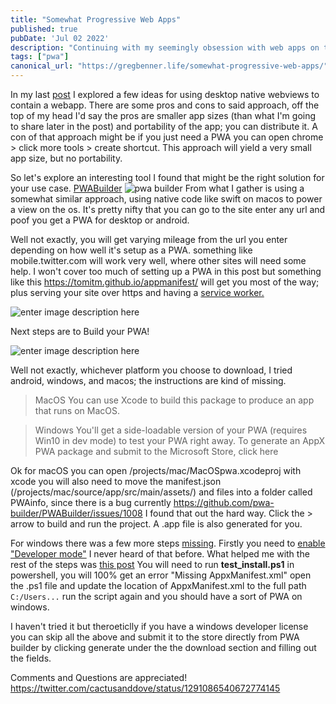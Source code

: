 ```yaml
---
title: "Somewhat Progressive Web Apps"
published: true
pubDate: 'Jul 02 2022'
description: "Continuing with my seemingly obsession with web apps on the desktop, let's explore another few routes to success, their pros and cons."
tags: ["pwa"]
canonical_url: "https://gregbenner.life/somewhat-progressive-web-apps/"
---
```


In my last [post](https://gregbenner.life/web-view-apps-on-your-os/)  I explored a few ideas for using desktop native webviews to contain a webapp. There are some pros and cons to said approach, off the top of my head I'd say the pros are smaller app sizes (than what I'm going to share later in the post) and portability of the app; you can distribute it. A con of that approach might be if you just need a PWA you can open chrome > click more tools > create shortcut. This approach will yield a very small app size, but no portability. 

So let's explore an interesting tool I found that might be the right solution for your use case. [PWABuilder](https://www.pwabuilder.com/)
![pwa builder](https://www.pwabuilder.com/_nuxt/img/new-logo.39c5508.svg)
From what I gather is using a somewhat similar approach, using native code like swift on macos to power a view on the os. It's pretty nifty that you can go to the site enter any url and poof you get a PWA for desktop or android. 

Well not exactly, you will get varying mileage from the url you enter depending on how well it's setup as a PWA. something like mobile.twitter.com will work very well, where other sites will need some help. I won't cover too much of setting up a PWA in this post but something like this https://tomitm.github.io/appmanifest/ will get you most of the way; plus serving your site over https and having a [service worker.](https://developers.google.com/web/tools/workbox)

![enter image description here](https://res.cloudinary.com/https-gregbenner-life/image/upload/v1596651485/Screenshot_from_2020-08-05_14-16-29_xftnxa.png)

Next steps are to Build your PWA!

![enter image description here](https://res.cloudinary.com/https-gregbenner-life/image/upload/v1596651621/Screenshot_from_2020-08-05_14-20-01_xo6cuk.png)

Well not exactly, whichever platform you choose to download, I tried android, windows, and macos; the instructions are kind of missing.

> MacOS
> You can use Xcode to build this package to produce an app that runs on MacOS.

> Windows
> You'll get a side-loadable version of your PWA (requires Win10 in dev mode) to test your PWA right away. To generate an AppX PWA package and submit to the Microsoft Store, click here

Ok for macOS you can open /projects/mac/MacOSpwa.xcodeproj with xcode you will also need to move the manifest.json (/projects/mac/source/app/src/main/assets/) and files into a folder called PWAinfo, since there is a bug currently https://github.com/pwa-builder/PWABuilder/issues/1008 I found that out the hard way. Click the > arrow to build and run the project. A .app file is also generated for you.

For windows there was a few more steps [missing](https://github.com/pwa-builder/PWABuilder/issues/1007). Firstly you need to [enable "Developer mode"](https://www.howtogeek.com/292914/what-is-developer-mode-in-windows-10/) I never heard of that before. What helped me with the rest of the steps was [this post](https://medium.com/@ricardobokove/test-your-pwa-generated-by-pwabuilder-on-windows-10-68a63b513975) You will need to run **test_install.ps1** in powershell, you will 100% get an error "Missing AppxManifest.xml" open the .ps1 file and update the location of AppxManifest.xml to the full path `C:/Users...` run the script again and you should have a sort of PWA on windows.

I haven't tried it but theroeticlly if you have a windows developer license you can skip all the above and submit it to the store directly from PWA builder by clicking generate under the the download section and filling out the fields.

Comments and Questions are appreciated! https://twitter.com/cactusanddove/status/1291086540672774145
